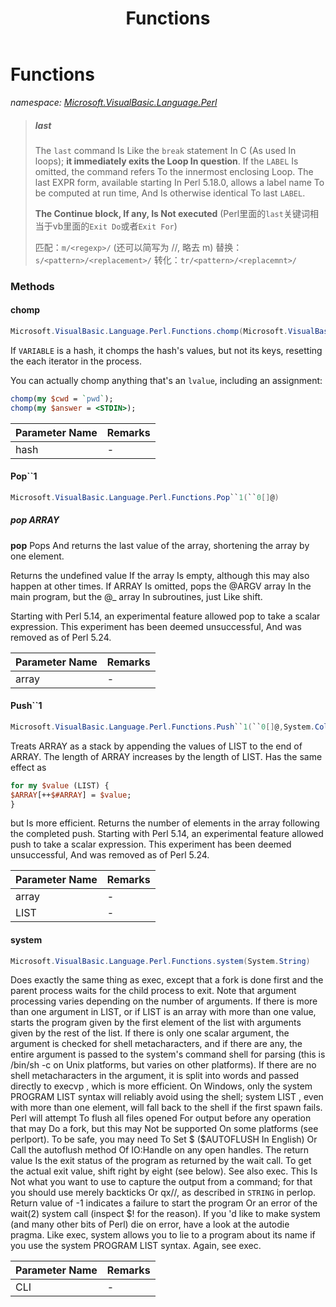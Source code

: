 ﻿---
title: Functions
---

# Functions
_namespace: [Microsoft.VisualBasic.Language.Perl](N-Microsoft.VisualBasic.Language.Perl.html)_



> 
>  ##### last
>  
>  The ``last`` command Is Like the ``break`` statement In C (As used In loops); **it immediately exits the Loop In question**. 
>  If the ``LABEL`` Is omitted, the command refers To the innermost enclosing Loop. The last EXPR form, available starting 
>  In Perl 5.18.0, allows a label name To be computed at run time, And Is otherwise identical To last ``LABEL``. 
>  
>  **The Continue block, If any, Is Not executed**
>  (Perl里面的``last``关键词相当于vb里面的``Exit Do``或者``Exit For``)
>  
>  匹配：``m/<regexp>/`` (还可以简写为 /<regexp>/, 略去 m)
>  替换：``s/<pattern>/<replacement>/``
>  转化：``tr/<pattern>/<replacemnt>/``
>  


### Methods

#### chomp
```csharp
Microsoft.VisualBasic.Language.Perl.Functions.chomp(Microsoft.VisualBasic.Dictionary{Microsoft.VisualBasic.ComponentModel.DataSourceModel.NamedValue{System.String}}@)
```
If ``VARIABLE`` is a hash, it chomps the hash's values, but not its keys, resetting the each iterator 
 in the process.
 
 You can actually chomp anything that's an ``lvalue``, including an assignment:
 
 ```perl
 chomp(my $cwd = `pwd`);
 chomp(my $answer = <STDIN>);
 ```

|Parameter Name|Remarks|
|--------------|-------|
|hash|-|


#### Pop``1
```csharp
Microsoft.VisualBasic.Language.Perl.Functions.Pop``1(``0[]@)
```
##### pop ARRAY
 
 **pop**
 Pops And returns the last value of the array, shortening the array by one element.
 
 Returns the undefined value If the array Is empty, although this may also happen at 
 other times. If ARRAY Is omitted, pops the @ARGV array In the main program, but the 
 @_ array In subroutines, just Like shift.
 
 Starting with Perl 5.14, an experimental feature allowed pop to take a scalar expression. 
 This experiment has been deemed unsuccessful, And was removed as of Perl 5.24.

|Parameter Name|Remarks|
|--------------|-------|
|array|-|


#### Push``1
```csharp
Microsoft.VisualBasic.Language.Perl.Functions.Push``1(``0[]@,System.Collections.Generic.IEnumerable{``0})
```
Treats ARRAY as a stack by appending the values of LIST to the end of ARRAY. The length of ARRAY 
 increases by the length of LIST. Has the same effect as
 
 ```perl
 for my $value (LIST) {
 $ARRAY[++$#ARRAY] = $value;
 }
 ```
 
 but Is more efficient. Returns the number of elements in the array following the completed push.
 Starting with Perl 5.14, an experimental feature allowed push to take a scalar expression. 
 This experiment has been deemed unsuccessful, And was removed as of Perl 5.24.

|Parameter Name|Remarks|
|--------------|-------|
|array|-|
|LIST|-|


#### system
```csharp
Microsoft.VisualBasic.Language.Perl.Functions.system(System.String)
```
Does exactly the same thing as exec, except that a fork is done first and the parent process waits for the 
 child process to exit. Note that argument processing varies depending on the number of arguments. If there 
 is more than one argument in LIST, or if LIST is an array with more than one value, starts the program 
 given by the first element of the list with arguments given by the rest of the list. If there is only one 
 scalar argument, the argument is checked for shell metacharacters, and if there are any, the entire argument 
 is passed to the system's command shell for parsing (this is /bin/sh -c on Unix platforms, but varies on 
 other platforms). If there are no shell metacharacters in the argument, it is split into words and passed 
 directly to execvp , which is more efficient. On Windows, only the system PROGRAM LIST syntax will reliably 
 avoid using the shell; system LIST , even with more than one element, will fall back to the shell if the 
 first spawn fails.
 Perl will attempt To flush all files opened For output before any operation that may Do a fork, but this 
 may Not be supported On some platforms (see perlport). To be safe, you may need To Set $ ($AUTOFLUSH In 
 English) Or Call the autoflush method Of IO:Handle on any open handles.
 The return value Is the exit status of the program as returned by the wait call. To get the actual exit 
 value, shift right by eight (see below). See also exec. This Is Not what you want to use to capture the 
 output from a command; for that you should use merely backticks Or qx//, as described in `STRING` in perlop. 
 Return value of -1 indicates a failure to start the program Or an error of the wait(2) system call 
 (inspect $! for the reason).
 If you 'd like to make system (and many other bits of Perl) die on error, have a look at the autodie pragma.
 Like exec, system allows you to lie to a program about its name if you use the system PROGRAM LIST syntax. 
 Again, see exec.

|Parameter Name|Remarks|
|--------------|-------|
|CLI|-|



